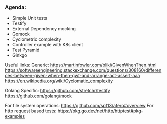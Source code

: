 ### Agenda:
- Simple Unit tests
- Testify
- External Dependency mocking
- Gomock
- Cyclometric complexity
- Controller example with K8s client
- Test Pyramid
- Ginkgo

Useful links:
Generic:
https://martinfowler.com/bliki/GivenWhenThen.html
https://softwareengineering.stackexchange.com/questions/308160/differences-between-given-when-then-gwt-and-arrange-act-assert-aaa
https://en.wikipedia.org/wiki/Cyclomatic_complexity

Golang Specific:
https://github.com/stretchr/testify
https://github.com/golang/mock

For file system operations: https://github.com/spf13/afero#overview
For http request based tests: https://pkg.go.dev/net/http/httptest#pkg-examples